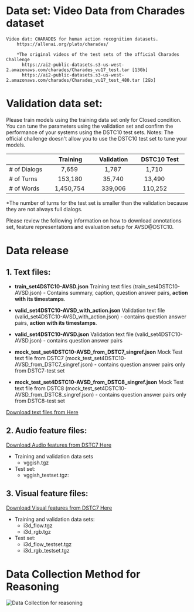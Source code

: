 
# Data set: Video Data from Charades dataset
    Video dat: CHARADES for human action recognition datasets.
        https://allenai.org/plato/charades/
   
        *The original videos of the test sets of the official Charades Challenge
          https://ai2-public-datasets.s3-us-west-2.amazonaws.com/charades/Charades_vu17_test.tar [13Gb]
          https://ai2-public-datasets.s3-us-west-2.amazonaws.com/charades/Charades_vu17_test_480.tar [2Gb]

# Validation data set:
Please train models using the training data set only for Closed condition.
You can tune the parameters using the validation set and confirm the performance of your systems using the DSTC10 test sets.
Notes: The official challenge doesn't allow you to use the DSTC10 test set to tune your models.

|               |    Training    |  Validation   |   DSTC10 Test  |
| ------------- | -------------- | ------------- | ------------- |
| # of Dialogs  |       7,659    |      1,787    |      1,710    |   
| # of Turns    |     153,180    |     35,740    |     13,490    |
| # of Words    |   1,450,754    |    339,006    |    110,252    |

*The number of turns for the test set is smaller than the validation
because they are not always full dialogs.

Please review the following information on how to download annotations set, feature representations and evaluation setup for AVSD@DSTC10.


# Data release
## 1. Text files:

* **train_set4DSTC10-AVSD.json**
  Training text files (train_set4DSTC10-AVSD.json) - Contains summary, caption, question answer pairs, **action with its timestamps**. 
   
* **valid_set4DSTC10-AVSD_with_action.json**
  Validation text file (valid_set4DSTC10-AVSD_with_action.json) - contains question answer pairs, **action with its timestamps**.
 
* **valid_set4DSTC10-AVSD.json**
  Validation text file (valid_set4DSTC10-AVSD.json) - contains question answer pairs 
 
* **mock_test_set4DSTC10-AVSD_from_DSTC7_singref.json**
  Mock Test text file from DSTC7 (mock_test_set4DSTC10-AVSD_from_DSTC7_singref.json) - contains question answer pairs only from DSTC7-test set

* **mock_test_set4DSTC10-AVSD_from_DSTC8_singref.json**
  Mock Test text file from DSTC8 (mock_test_set4DSTC10-AVSD_from_DSTC8_singref.json) - contains question answer pairs only from DSTC8-test set
  
[Download text files from Here](https://drive.google.com/drive/folders/13UgQz0cUkLrqOQt225PrivjmgdjUPLY8?usp=sharing )


## 2. Audio feature files:

[Download Audio features from DSTC7 Here](https://drive.google.com/drive/folders/12Ri617jeV1XfMjcDQf5camyRXGrVW5u3?usp=sharing)

* Training and validation data sets  
   * vggish.tgz 
* Test set:
   * vggish_testset.tgz: 

## 3. Visual feature files:

[Download Visual features from DSTC7 Here](https://drive.google.com/drive/folders/12R7OtjcXAgxZiFi2fOSG8miFiqi0ewL2?usp=sharing)

- Training and validation data sets:   
  - i3d_flow.tgz 
  - i3d_rgb.tgz
- Test set:
  - i3d_flow_testset.tgz
  - i3d_rgb_testset.tgz

# Data Collection Method for Reasoning
![Data Collection for reasoning](https://github.com/dialogtekgeek/AVSD-DSTC10_Official/blob/main/InstructionForReasoning.png)

